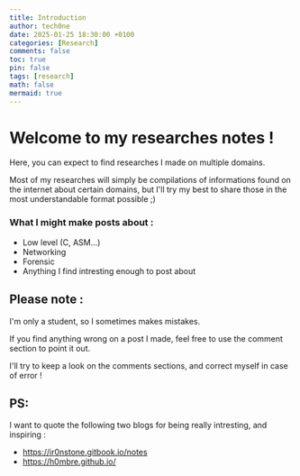 ```yaml
---
title: Introduction
author: tech0ne
date: 2025-01-25 18:30:00 +0100
categories: [Research]
comments: false
toc: true
pin: false
tags: [research]
math: false
mermaid: true
---
```


# Welcome to my researches notes !

Here, you can expect to find researches I made on multiple domains.

Most of my researches will simply be compilations of informations found on the internet about certain domains, but I'll try my best to share those in the most understandable format possible ;)

### What I might make posts about :

- Low level (C, ASM...)
- Networking
- Forensic
- Anything I find intresting enough to post about 

## Please note :

I'm only a student, so I sometimes makes mistakes.

If you find anything wrong on a post I made, feel free to use the comment section to point it out.

I'll try to keep a look on the comments sections, and correct myself in case of error !

## PS:

I want to quote the following two blogs for being really intresting, and inspiring :

- https://ir0nstone.gitbook.io/notes
- https://h0mbre.github.io/
